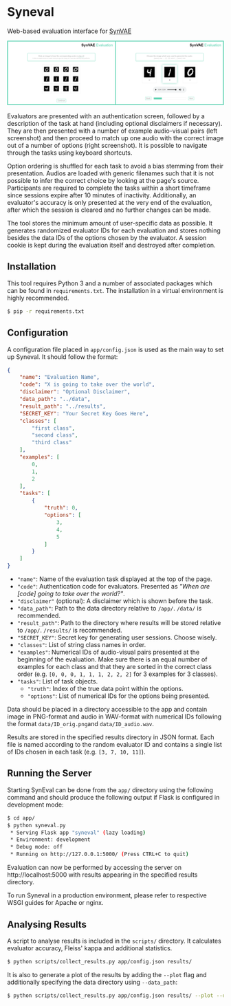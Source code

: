 # Syneval
Web-based evaluation interface for [SynVAE](https://personads.me/x/synvae)

![Example Screen and Task Screen](screenshots.png)

Evaluators are presented with an authentication screen, followed by a description of the task at hand (including optional disclaimers if necessary). They are then presented with a number of example audio-visual pairs (left screenshot) and then proceed to match up one audio with the correct image out of a number of options (right screenshot). It is possible to navigate through the tasks using keyboard shortcuts.

Option ordering is shuffled for each task to avoid a bias stemming from their presentation. Audios are loaded with generic filenames such that it is not possible to infer the correct choice by looking at the page's source. Participants are required to complete the tasks within a short timeframe since sessions expire after 10 minutes of inactivity. Additionally, an evaluator's accuracy is only presented at the very end of the evaluation, after which the session is cleared and no further changes can be made.

The tool stores the minimum amount of user-specific data as possible. It generates randomized evaluator IDs for each evaluation and stores nothing besides the data IDs of the options chosen by the evaluator. A session cookie is kept during the evaluation itself and destroyed after completion.

## Installation

This tool requires Python 3 and a number of associated packages which can be found in `requirements.txt`. The installation in a virtual environment is highly recommended.

```bash
$ pip -r requirements.txt
```

## Configuration

A configuration file placed in `app/config.json` is used as the main way to set up Syneval. It should follow the format:

```json
{
    "name": "Evaluation Name",
    "code": "X is going to take over the world",
    "disclaimer": "Optional Disclaimer",
    "data_path": "../data",
    "result_path": "../results",
    "SECRET_KEY": "Your Secret Key Goes Here",
    "classes": [
        "first class",
        "second class",
        "third class"
    ],
    "examples": [
        0,
        1,
        2
    ],
    "tasks": [
        {
            "truth": 0,
            "options": [
                3,
                4,
                5
            ]
        }
    ]
}

```

* `"name"`: Name of the evaluation task displayed at the top of the page.
* `"code"`: Authentication code for evaluators. Presented as *"When are [code] going to take over the world?"*.
* `"disclaimer"` (optional): A disclaimer which is shown before the task.
* `"data_path"`: Path to the data directory relative to `/app/`. `/data/` is recommended.
* `"result_path"`: Path to the directory where results will be stored relative to `/app/`. `/results/` is recommended.
* `"SECRET_KEY"`: Secret key for generating user sessions. Choose wisely.
* `"classes"`: List of string class names in order.
* `"examples"`: Numerical IDs of audio-visual pairs presented at the beginning of the evaluation. Make sure there is an equal number of examples for each class and that they are sorted in the correct class order (e.g. `[0, 0, 0, 1, 1, 1, 2, 2, 2]` for 3 examples for 3 classes).
* `"tasks"`: List of task objects.
  * `"truth"`: Index of the true data point within the options.
  * `"options"`: List of numerical IDs for the options being presented.

Data should be placed in a directory accessible to the app and contain image in PNG-format and audio in WAV-format with numerical IDs following the format `data/ID_orig.png`and `data/ID_audio.wav`.

Results are stored in the specified results directory in JSON format. Each file is named according to the random evaluator ID and contains a single list of IDs chosen in each task (e.g. `[3, 7, 10, 11]`).

## Running the Server

Starting SynEval can be done from the `app/` directory using the following command and should produce the following output if Flask is configured in development mode:

```bash
$ cd app/
$ python syneval.py
 * Serving Flask app "syneval" (lazy loading)
 * Environment: development
 * Debug mode: off
 * Running on http://127.0.0.1:5000/ (Press CTRL+C to quit)
```

Evaluation can now be performed by accessing the server on http://localhost:5000 with results appearing in the specified results directory.

To run Syneval in a production environment, please refer to respective WSGI guides for Apache or nginx.

## Analysing Results

A script to analyse results is included in the `scripts/` directory. It calculates evaluator accuracy, Fleiss' kappa and additional statistics.

```bash
$ python scripts/collect_results.py app/config.json results/
```

It is also to generate a plot of the results by adding the `--plot` flag and additionally specifying the data directory using `--data_path`:

```bash
$ python scripts/collect_results.py app/config.json results/ --plot --data_path data/
```